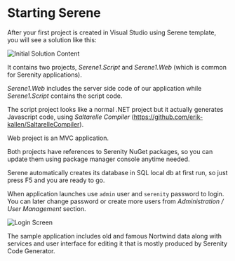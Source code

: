 # Starting Serene

After your first project is created in Visual Studio using Serene template, you will see a solution like this:

![Initial Solution Content](https://raw.githubusercontent.com/volkanceylan/SerenityGuide/master/getting_started/img/initial_solution_content.jpg?v1)

It contains two projects, *Serene1.Script* and *Serene1.Web* (which is common for Serenity applications).

*Serene1.Web* includes the server side code of our application while *Serene1.Script* contains the script code.

The script project looks like a normal .NET project but it actually generates Javascript code, using *Saltarelle Compiler* (https://github.com/erik-kallen/SaltarelleCompiler).

Web project is an MVC application.

Both projects have references to Serenity NuGet packages, so you can update them using package manager console anytime needed.

Serene automatically creates its database in SQL local db at first run, so just press F5 and you are ready to go.

When application launches use `admin` user and `serenity` password to login. You can later change password or create more users from *Administration / User Management* section.

![Login Screen](https://raw.githubusercontent.com/volkanceylan/SerenityGuide/master/getting_started/img/login_screen.jpg?v1)

The sample application includes old and famous Nortwind data along with services and user interface for editing it that is mostly produced by Serenity Code Generator.





